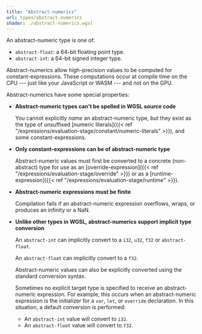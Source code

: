 ```yaml
---
title: "Abstract-numerics"
url: types/abstract-numerics
shader: ./abstract-numerics.wgsl
---
```


An abstract-numeric type is one of:

* `abstract-float`: a 64-bit floating point type.
* `abstract-int`: a 64-bit signed integer type.

Abstract-numerics allow high-precision values to be computed for constant-expressions.
These computations occur at compile time on the CPU ---
just like your JavaScript or WASM --- and not on the GPU.

Abstract-numerics have some special properties:

* **Abstract-numeric types can't be spelled in WGSL source code**

  You cannot explicitly *name* an abstract-numeric type, but they exist as the type
  of unsuffixed [numeric literals]({{< ref "/expressions/evaluation-stage/constant/numeric-literals" >}}),
  and some constant-expressions.

* **Only constant-expressions can be of abstract-numeric type**

  Abstract-numeric values must first be converted to a concrete (non-abstract) type
  for use as an [override-expression]({{< ref "/expressions/evaluation-stage/override" >}})
  or as a [runtime-expression]({{< ref "/expressions/evaluation-stage/runtime" >}}).

* **Abstract-numeric expressions must be finite**

  Compilation fails if an abstract-numeric expression
  overflows, wraps, or produces an infinity or a NaN.

* **Unlike other types in WGSL, abstract-numerics support implicit type conversion**

  An `abstract-int` can implicitly convert to a `i32`, `u32`, `f32` or `abstract-float`.

  An `abstract-float` can implicitly convert to a `f32`.

  Abstract-numeric values can also be explicitly converted using the standard conversion syntax.

  Sometimes no explicit target type is specified to receive an abstract-numeric expression.
  For example, this occurs when an abstract-numeric expression is the initializer for
  a `var`, `let`, or `override` declaration.
  In this situation, a default conversion is performed:

   * An `abstract-int` value will convert to `i32`.
   * An `abstract-float` value will convert to `f32`.

